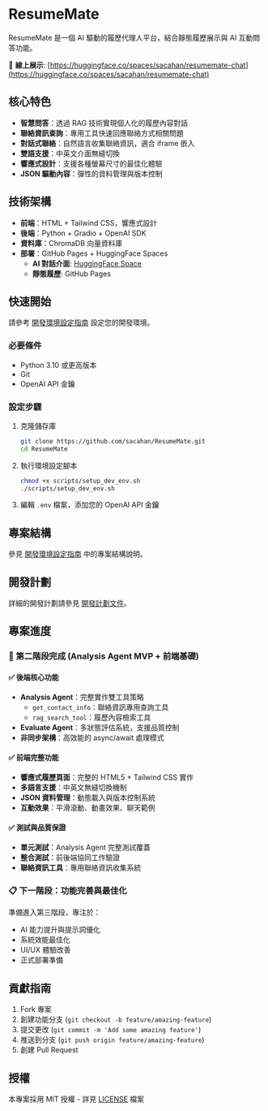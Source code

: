 # ResumeMate

ResumeMate 是一個 AI 驅動的履歷代理人平台，結合靜態履歷展示與 AI 互動問答功能。

🚀 **線上展示**: [https://huggingface.co/spaces/sacahan/resumemate-chat](https://huggingface.co/spaces/sacahan/resumemate-chat)

## 核心特色

- **智慧問答**：透過 RAG 技術實現個人化的履歷內容對話
- **聯絡資訊查詢**：專用工具快速回應聯絡方式相關問題
- **對話式聯絡**：自然語言收集聯絡資訊，適合 iframe 嵌入
- **雙語支援**：中英文介面無縫切換
- **響應式設計**：支援各種螢幕尺寸的最佳化體驗
- **JSON 驅動內容**：彈性的資料管理與版本控制

## 技術架構

- **前端**：HTML + Tailwind CSS，響應式設計
- **後端**：Python + Gradio + OpenAI SDK
- **資料庫**：ChromaDB 向量資料庫
- **部署**：GitHub Pages + HuggingFace Spaces
  - **AI 對話介面**: [HuggingFace Space](https://huggingface.co/spaces/sacahan/resumemate-chat)
  - **靜態履歷**: GitHub Pages

## 快速開始

請參考 [開發環境設定指南](DEVELOPMENT.md) 設定您的開發環境。

### 必要條件

- Python 3.10 或更高版本
- Git
- OpenAI API 金鑰

### 設定步驟

1. 克隆儲存庫

   ```bash
   git clone https://github.com/sacahan/ResumeMate.git
   cd ResumeMate
   ```

2. 執行環境設定腳本

   ```bash
   chmod +x scripts/setup_dev_env.sh
   ./scripts/setup_dev_env.sh
   ```

3. 編輯 `.env` 檔案，添加您的 OpenAI API 金鑰

## 專案結構

參見 [開發環境設定指南](DEVELOPMENT.md) 中的專案結構說明。

## 開發計劃

詳細的開發計劃請參見 [開發計劃文件](plans/development_plan.md)。

## 專案進度

### 🎉 第二階段完成 (Analysis Agent MVP + 前端基礎)

#### ✅ 後端核心功能

- **Analysis Agent**：完整實作雙工具策略
  - `get_contact_info`：聯絡資訊專用查詢工具
  - `rag_search_tool`：履歷內容檢索工具
- **Evaluate Agent**：多狀態評估系統，支援品質控制
- **非同步架構**：高效能的 async/await 處理模式

#### ✅ 前端完整功能

- **響應式履歷頁面**：完整的 HTML5 + Tailwind CSS 實作
- **多語言支援**：中英文無縫切換機制
- **JSON 資料管理**：動態載入與版本控制系統
- **互動效果**：平滑滾動、動畫效果、聊天範例

#### ✅ 測試與品質保證

- **單元測試**：Analysis Agent 完整測試覆蓋
- **整合測試**：前後端協同工作驗證
- **聯絡資訊工具**：專用聯絡資訊收集系統

### 📋 下一階段：功能完善與最佳化

準備進入第三階段，專注於：

- AI 能力提升與提示詞優化
- 系統效能最佳化
- UI/UX 體驗改善
- 正式部署準備

## 貢獻指南

1. Fork 專案
2. 創建功能分支 (`git checkout -b feature/amazing-feature`)
3. 提交更改 (`git commit -m 'Add some amazing feature'`)
4. 推送到分支 (`git push origin feature/amazing-feature`)
5. 創建 Pull Request

## 授權

本專案採用 MIT 授權 - 詳見 [LICENSE](LICENSE) 檔案

